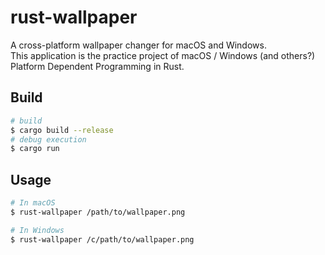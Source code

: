 # rust-wallpaper

A cross-platform wallpaper changer for macOS and Windows.  
This application is the practice project of macOS / Windows (and others?) Platform Dependent Programming in Rust.

## Build

```bash
# build
$ cargo build --release
# debug execution
$ cargo run
```


## Usage

```bash
# In macOS
$ rust-wallpaper /path/to/wallpaper.png

# In Windows
$ rust-wallpaper /c/path/to/wallpaper.png
```
